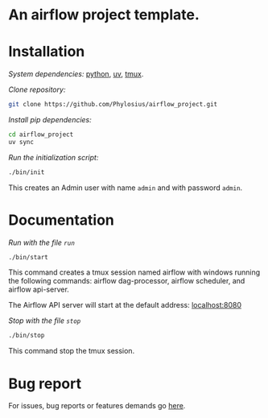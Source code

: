 # An airflow project template.

# Installation

*System dependencies:* [python](https://www.python.org/downloads/), [uv](https://github.com/astral-sh/uv.git), [tmux](https://github.com/tmux/tmux/wiki).

*Clone repository:*

```bash
git clone https://github.com/Phylosius/airflow_project.git
```

*Install pip dependencies:*

```bash
cd airflow_project
uv sync
```

*Run the initialization script:*

```bash
./bin/init
```

This creates an Admin user with name `admin` and with password `admin`.

# Documentation

*Run with the file `run`*

```bash
./bin/start
```

This command creates a tmux session named airflow with windows running the following commands: airflow dag-processor, airflow scheduler, and airflow api-server.

The Airflow API server will start at the default address: [localhost:8080](http://0.0.0.0:8080)

*Stop with the file `stop`*

```bash
./bin/stop
```

This command stop the tmux session.

# Bug report

For issues, bug reports or features demands go [here](https://github.com/Phylosius/airflow_project/issues).
